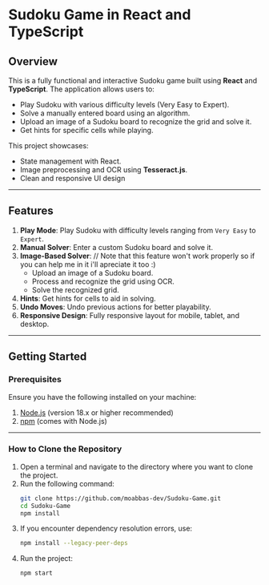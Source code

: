 # **Sudoku Game in React and TypeScript**

## **Overview**
This is a fully functional and interactive Sudoku game built using **React** and **TypeScript**. The application allows users to:
- Play Sudoku with various difficulty levels (Very Easy to Expert).
- Solve a manually entered board using an algorithm.
- Upload an image of a Sudoku board to recognize the grid and solve it.
- Get hints for specific cells while playing.

This project showcases:
- State management with React.
- Image preprocessing and OCR using **Tesseract.js**.
- Clean and responsive UI design

---

## **Features**
1. **Play Mode**: Play Sudoku with difficulty levels ranging from `Very Easy` to `Expert`.
2. **Manual Solver**: Enter a custom Sudoku board and solve it.
3. **Image-Based Solver**: // Note that this feature won't work properly so if you can help me in it i'll apreciate it too :)
   - Upload an image of a Sudoku board.
   - Process and recognize the grid using OCR.
   - Solve the recognized grid.
4. **Hints**: Get hints for cells to aid in solving.
5. **Undo Moves**: Undo previous actions for better playability.
6. **Responsive Design**: Fully responsive layout for mobile, tablet, and desktop.

---

## **Getting Started**

### **Prerequisites**
Ensure you have the following installed on your machine:
1. [Node.js](https://nodejs.org/) (version 18.x or higher recommended)
2. [npm](https://www.npmjs.com/) (comes with Node.js)

---

### **How to Clone the Repository**
1. Open a terminal and navigate to the directory where you want to clone the project.
2. Run the following command:
   ```bash
   git clone https://github.com/moabbas-dev/Sudoku-Game.git
   cd Sudoku-Game
   npm install
3. If you encounter dependency resolution errors, use:
    ```bash
    npm install --legacy-peer-deps
4. Run the project:
    ```bash
    npm start
